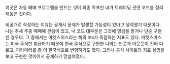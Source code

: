 이곳은 자동 매매 프로그램을 만드는 것이 최종 목표인 내가 트레이딩 관련 코드를 정리해놓은 것이다.

비공개로 작성하는 이유는 공개시 문제가 발생할 가능성이 있다고 생각했기 때문이다. 나는 추세 추종 매매에 관심이 있고, 내 코드 대부분은 그것에 영감을 받거나 단순 구현인 경우다. 그 중에서는 마켓스미스라는 해외 hts가 독점하는 지표도 있다. 마켓스미스는 미국 주식만 취급하기 때문에 한국 주식으로 구현한 나와는 인풋과 아웃풋이 전혀 다르고, 파라미터를 좀 더 한국식으로 변형하기도 했다. 그러나 공식 사이트의 지표 설명을 보고 구현한 것이어서 공개하기 망설여졌다.
